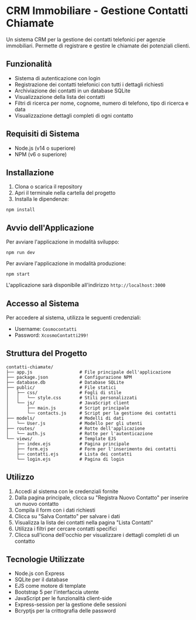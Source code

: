 # CRM Immobiliare - Gestione Contatti Chiamate

Un sistema CRM per la gestione dei contatti telefonici per agenzie immobiliari. Permette di registrare e gestire le chiamate dei potenziali clienti.

## Funzionalità

- Sistema di autenticazione con login
- Registrazione dei contatti telefonici con tutti i dettagli richiesti
- Archiviazione dei contatti in un database SQLite
- Visualizzazione della lista dei contatti
- Filtri di ricerca per nome, cognome, numero di telefono, tipo di ricerca e data
- Visualizzazione dettagli completi di ogni contatto

## Requisiti di Sistema

- Node.js (v14 o superiore)
- NPM (v6 o superiore)

## Installazione

1. Clona o scarica il repository
2. Apri il terminale nella cartella del progetto
3. Installa le dipendenze:

```
npm install
```

## Avvio dell'Applicazione

Per avviare l'applicazione in modalità sviluppo:

```
npm run dev
```

Per avviare l'applicazione in modalità produzione:

```
npm start
```

L'applicazione sarà disponibile all'indirizzo `http://localhost:3000`

## Accesso al Sistema

Per accedere al sistema, utilizza le seguenti credenziali:

- Username: `Cosmocontatti`
- Password: `XcosmoContatti299!`

## Struttura del Progetto

```
contatti-chiamate/
├── app.js                  # File principale dell'applicazione
├── package.json            # Configurazione NPM
├── database.db             # Database SQLite
├── public/                 # File statici
│   ├── css/                # Fogli di stile
│   │   └── style.css       # Stili personalizzati
│   └── js/                 # JavaScript client
│       ├── main.js         # Script principale
│       └── contacts.js     # Script per la gestione dei contatti
├── models/                 # Modelli di dati
│   └── User.js             # Modello per gli utenti
├── routes/                 # Rotte dell'applicazione
│   └── auth.js             # Rotte per l'autenticazione
└── views/                  # Template EJS
    ├── index.ejs           # Pagina principale
    ├── form.ejs            # Form per l'inserimento dei contatti
    ├── contatti.ejs        # Lista dei contatti
    └── login.ejs           # Pagina di login
```

## Utilizzo

1. Accedi al sistema con le credenziali fornite
2. Dalla pagina principale, clicca su "Registra Nuovo Contatto" per inserire un nuovo contatto
3. Compila il form con i dati richiesti
4. Clicca su "Salva Contatto" per salvare i dati
5. Visualizza la lista dei contatti nella pagina "Lista Contatti"
6. Utilizza i filtri per cercare contatti specifici
7. Clicca sull'icona dell'occhio per visualizzare i dettagli completi di un contatto

## Tecnologie Utilizzate

- Node.js con Express
- SQLite per il database
- EJS come motore di template
- Bootstrap 5 per l'interfaccia utente
- JavaScript per le funzionalità client-side
- Express-session per la gestione delle sessioni
- Bcryptjs per la crittografia delle password 